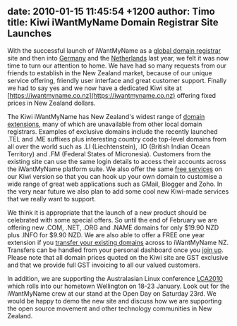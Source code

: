 date: 2010-01-15 11:45:54 +1200
author: Timo
title: Kiwi iWantMyName Domain Registrar Site Launches
----

With the successful launch of iWantMyName as a [global domain registrar](https://iwantmyname.com) site and then into [Germany](http://meinname.com) and the [Netherlands](http://benikvrij.nl) last year, we felt it was now time to turn our attention to home. We have had so many requests from our friends to establish in the New Zealand market, because of our unique service offering, friendly user interface and great customer support. Finally we had to say yes and we now have a dedicated Kiwi site at [https://iwantmyname.co.nz](https://iwantmyname.co.nz) offering fixed prices in New Zealand dollars.

The Kiwi iWantMyName has New Zealand's widest range of [domain extensions](https://iwantmyname.co.nz/domains), many of which are unavailable from other local domain registrars. Examples of exclusive domains include the recently launched .TEL and .ME suffixes plus interesting country code top-level domains from all over the world such as .LI (Liechtenstein), .IO (British Indian Ocean Territory) and .FM (Federal States of Micronesia). Customers from the existing site can use the same login details to access their accounts across the iWantMyName platform suite. We also offer the same [free services](https://iwantmyname.co.nz/services) on our Kiwi version so that you can hook up your own domain to customise a wide range of great web applications such as GMail, Blogger and Zoho. In the very near future we also plan to add some cool new Kiwi-made services that we really want to support.

We think it is appropriate that the launch of a new product should be celebrated with some special offers. So until the end of February we are offering new .COM, .NET, .ORG and .NAME domains for only $19.90 NZD plus .INFO for $9.90 NZD. We are also able to offer a FREE one year extension if you [transfer your existing domains](https://iwantmyname.co.nz/domains/domain-transfer) across to iWantMyName NZ. Transfers can be handled from your personal dashboard once you [join up](https://iwantmyname.co.nz/signin). Please note that all domain prices quoted on the Kiwi site are GST exclusive and that we provide full GST invoicing to all our valued customers.

In addition, we are supporting the Australasian Linux conference [LCA2010](http://lca2010.org.nz) which rolls into our hometown Wellington on 18-23 January. Look out for the iWantMyName crew at our stand at the Open Day on Saturday 23rd. We would be happy to demo the new site and discuss how we are supporting the open source movement and other technology communities in New Zealand.
